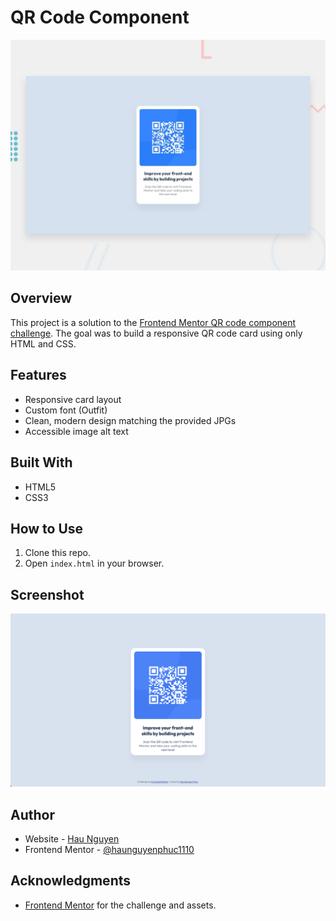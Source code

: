 # QR Code Component

![Design preview](./preview.jpg)

## Overview

This project is a solution to the [Frontend Mentor QR code component challenge](https://www.frontendmentor.io/challenges/qr-code-component-iux_sIO_H). The goal was to build a responsive QR code card using only HTML and CSS.

## Features

- Responsive card layout
- Custom font (Outfit)
- Clean, modern design matching the provided JPGs
- Accessible image alt text

## Built With

- HTML5
- CSS3

## How to Use

1. Clone this repo.
2. Open `index.html` in your browser.

## Screenshot

![Screenshot of the solution](./solution.png)

## Author

- Website - [Hau Nguyen](https://github.com/haunguyenphuc1110)
- Frontend Mentor - [@haunguyenphuc1110](https://www.frontendmentor.io/profile/haunguyenphuc1110)

## Acknowledgments

- [Frontend Mentor](https://www.frontendmentor.io) for the challenge and assets.
